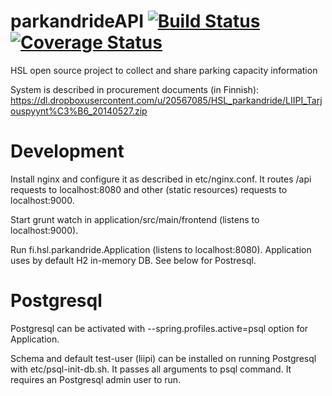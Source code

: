 parkandrideAPI [![Build Status](https://travis-ci.org/HSLdevcom/parkandrideAPI.svg)](https://travis-ci.org/HSLdevcom/parkandrideAPI) [![Coverage Status](https://coveralls.io/repos/HSLdevcom/parkandrideAPI/badge.png?branch=master)](https://coveralls.io/r/HSLdevcom/parkandrideAPI?branch=master)
==============

HSL open source project to collect and share parking capacity information

System is described in procurement documents (in Finnish):
https://dl.dropboxusercontent.com/u/20567085/HSL_parkandride/LIIPI_Tarjouspyynt%C3%B6_20140527.zip


Development
===========

Install nginx and configure it as described in etc/nginx.conf. It routes /api requests to localhost:8080 and other (static resources) requests to
localhost:9000.

Start grunt watch in application/src/main/frontend (listens to localhost:9000).

Run fi.hsl.parkandride.Application (listens to localhost:8080). Application uses by default H2 in-memory DB. See below for Postresql.


Postgresql
==========

Postgresql can be activated with --spring.profiles.active=psql option for Application.

Schema and default test-user (liipi) can be installed on running Postgresql with etc/psql-init-db.sh. It passes all arguments to psql command. It requires an
Postgresql admin user to run.

